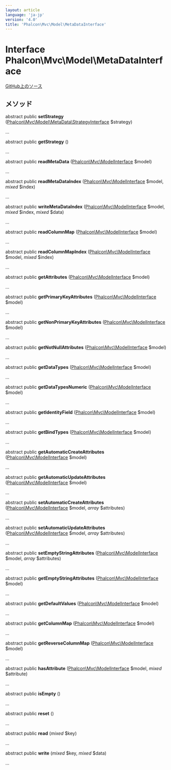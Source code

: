```yaml
---
layout: article
language: 'ja-jp'
version: '4.0'
title: 'Phalcon\Mvc\Model\MetaDataInterface'
---
```


# Interface **Phalcon\Mvc\Model\MetaDataInterface**

<a href="https://github.com/phalcon/cphalcon/tree/v4.0.0/phalcon/mvc/model/metadatainterface.zep" class="btn btn-default btn-sm">GitHub上のソース</a>

## メソッド

abstract public **setStrategy** ([Phalcon\Mvc\Model\MetaData\StrategyInterface](/4.0/en/api/Phalcon_Mvc_Model_MetaData_StrategyInterface) $strategy)

...

abstract public **getStrategy** ()

...

abstract public **readMetaData** ([Phalcon\Mvc\ModelInterface](/4.0/en/api/Phalcon_Mvc_ModelInterface) $model)

...

abstract public **readMetaDataIndex** ([Phalcon\Mvc\ModelInterface](/4.0/en/api/Phalcon_Mvc_ModelInterface) $model, *mixed* $index)

...

abstract public **writeMetaDataIndex** ([Phalcon\Mvc\ModelInterface](/4.0/en/api/Phalcon_Mvc_ModelInterface) $model, *mixed* $index, *mixed* $data)

...

abstract public **readColumnMap** ([Phalcon\Mvc\ModelInterface](/4.0/en/api/Phalcon_Mvc_ModelInterface) $model)

...

abstract public **readColumnMapIndex** ([Phalcon\Mvc\ModelInterface](/4.0/en/api/Phalcon_Mvc_ModelInterface) $model, *mixed* $index)

...

abstract public **getAttributes** ([Phalcon\Mvc\ModelInterface](/4.0/en/api/Phalcon_Mvc_ModelInterface) $model)

...

abstract public **getPrimaryKeyAttributes** ([Phalcon\Mvc\ModelInterface](/4.0/en/api/Phalcon_Mvc_ModelInterface) $model)

...

abstract public **getNonPrimaryKeyAttributes** ([Phalcon\Mvc\ModelInterface](/4.0/en/api/Phalcon_Mvc_ModelInterface) $model)

...

abstract public **getNotNullAttributes** ([Phalcon\Mvc\ModelInterface](/4.0/en/api/Phalcon_Mvc_ModelInterface) $model)

...

abstract public **getDataTypes** ([Phalcon\Mvc\ModelInterface](/4.0/en/api/Phalcon_Mvc_ModelInterface) $model)

...

abstract public **getDataTypesNumeric** ([Phalcon\Mvc\ModelInterface](/4.0/en/api/Phalcon_Mvc_ModelInterface) $model)

...

abstract public **getIdentityField** ([Phalcon\Mvc\ModelInterface](/4.0/en/api/Phalcon_Mvc_ModelInterface) $model)

...

abstract public **getBindTypes** ([Phalcon\Mvc\ModelInterface](/4.0/en/api/Phalcon_Mvc_ModelInterface) $model)

...

abstract public **getAutomaticCreateAttributes** ([Phalcon\Mvc\ModelInterface](/4.0/en/api/Phalcon_Mvc_ModelInterface) $model)

...

abstract public **getAutomaticUpdateAttributes** ([Phalcon\Mvc\ModelInterface](/4.0/en/api/Phalcon_Mvc_ModelInterface) $model)

...

abstract public **setAutomaticCreateAttributes** ([Phalcon\Mvc\ModelInterface](/4.0/en/api/Phalcon_Mvc_ModelInterface) $model, *array* $attributes)

...

abstract public **setAutomaticUpdateAttributes** ([Phalcon\Mvc\ModelInterface](/4.0/en/api/Phalcon_Mvc_ModelInterface) $model, *array* $attributes)

...

abstract public **setEmptyStringAttributes** ([Phalcon\Mvc\ModelInterface](/4.0/en/api/Phalcon_Mvc_ModelInterface) $model, *array* $attributes)

...

abstract public **getEmptyStringAttributes** ([Phalcon\Mvc\ModelInterface](/4.0/en/api/Phalcon_Mvc_ModelInterface) $model)

...

abstract public **getDefaultValues** ([Phalcon\Mvc\ModelInterface](/4.0/en/api/Phalcon_Mvc_ModelInterface) $model)

...

abstract public **getColumnMap** ([Phalcon\Mvc\ModelInterface](/4.0/en/api/Phalcon_Mvc_ModelInterface) $model)

...

abstract public **getReverseColumnMap** ([Phalcon\Mvc\ModelInterface](/4.0/en/api/Phalcon_Mvc_ModelInterface) $model)

...

abstract public **hasAttribute** ([Phalcon\Mvc\ModelInterface](/4.0/en/api/Phalcon_Mvc_ModelInterface) $model, *mixed* $attribute)

...

abstract public **isEmpty** ()

...

abstract public **reset** ()

...

abstract public **read** (*mixed* $key)

...

abstract public **write** (*mixed* $key, *mixed* $data)

...